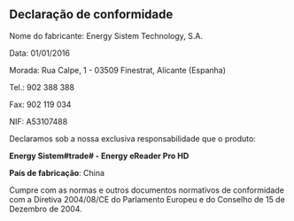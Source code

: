 ## Declaração de conformidade

Nome do fabricante: Energy Sistem Technology, S.A.

Data: 01/01/2016

Morada: Rua Calpe, 1 - 03509 Finestrat, Alicante (Espanha)

Tel.: 902 388 388

Fax: 902 119 034

NIF: A53107488

Declaramos sob a nossa exclusiva responsabilidade que o produto:

**Energy Sistem#trade# - Energy eReader Pro HD**

**País de fabricação**:  China

Cumpre com as normas e outros documentos normativos de conformidade com a Diretiva 2004/08/CE do Parlamento Europeu e do Conselho de 15 de Dezembro de 2004. 
